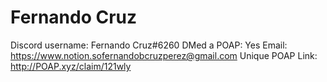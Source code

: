 # Fernando Cruz

Discord username: Fernando Cruz#6260
DMed a POAP: Yes
Email: https://www.notion.sofernandobcruzperez@gmail.com
Unique POAP Link: http://POAP.xyz/claim/121wly